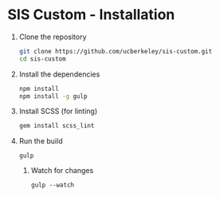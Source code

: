 # SIS Custom - Installation

1. Clone the repository

    ```bash
    git clone https://github.com/ucberkeley/sis-custom.git
    cd sis-custom
    ```

1. Install the dependencies

    ```bash
    npm install
    npm install -g gulp
    ```

1. Install SCSS (for linting)

    ``` bash
    gem install scss_lint
    ```

1. Run the build

    ```
    gulp
    ```

    1. Watch for changes

        ```
        gulp --watch
        ```
